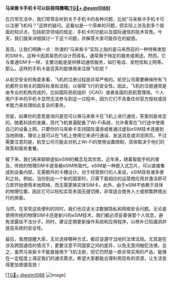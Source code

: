 **马来紫卡手机卡可以註冊飛機嗎[[TG💪+ @esim1088](https://t.me/s/esim1088)]**

在日常生活中，我们常常会听到关于手机卡的各种问题，比如“马来紫卡手机卡可以注册飞机吗？”这样的疑问。这看似是一个简单的问题，但实际上涉及到多个层面的知识点，包括航空领域的规定、手机卡的功能以及国际通信的技术背景。今天，我们就来详细探讨一下这个问题，并解答大家可能存在的疑惑。

首先，让我们明确一点：所谓的“马来紫卡”实际上指的是马来西亚的一种特殊类型的SIM卡。这种卡因其紫色的设计而得名，通常用于特定的服务或用途。然而，它与普通SIM卡一样，主要功能是提供移动通信服务，如打电话、发短信和上网等。那么，这样的手机卡是否真的能够用来注册飞机呢？

从航空安全的角度来看，飞机的注册过程是非常严格的。航空公司需要确保所有飞机都符合相关的国际标准和法规，以保障飞行的安全性。因此，飞机的注册通常是由专业的机构完成的，比如国际民航组织（ICAO）或者各国的民航管理局。个人用户手中的手机卡显然无法参与到这一过程中，因为它们不具备任何官方授权或技术能力来处理如此复杂的事务。

但是，如果你的意思是询问是否可以用马来紫卡在飞机上进行通信，答案则是肯定的。随着科技的发展，现代飞机普遍配备了Wi-Fi系统，允许乘客在飞行途中使用自己的设备上网。只要你的马来紫卡支持国际漫游或者通过虚拟eSIM技术连接到当地网络，理论上就可以在飞机上使用它来进行通话、发送消息或浏览网页。不过需要注意的是，航空公司可能会对机上Wi-Fi的使用设置限制，具体取决于他们的政策和服务套餐。

接下来，我们再来聊聊虚拟eSIM的概念及其优势。近年来，随着智能手机的普及，传统的物理SIM卡逐渐被eSIM所取代。eSIM是一种嵌入式芯片，可以直接集成到设备内部，无需额外的卡槽设计。对于经常旅行的人来说，eSIM具有诸多便利之处。例如，当你到达一个新的国家时，只需下载相应的运营商应用并激活即可立即开始使用本地网络，而无需更换实体SIM卡。此外，由于eSIM不依赖于具体的物理位置，因此它可以轻松实现多国无缝切换，非常适合商务人士或频繁跨境出行的旅客。

当然，在享受这些便利的同时，我们也应该关注数据隐私和网络安全问题。无论是使用传统的物理SIM卡还是新兴的eSIM技术，我们都必须妥善保管个人信息，避免泄露给不法分子。同时，建议定期更新操作系统和应用程序，以修补已知漏洞并提高系统的安全性。

最后，我想提醒大家，无论选择哪种方式，都应该遵守当地的法律法规。尤其是在涉及跨国通信的情况下，更要注意不同国家之间的差异，以免无意间触犯法律。总之，虽然马来紫卡不能直接用于飞机注册，但它仍然是一款非常实用的产品，能够在一定程度上满足我们的通讯需求。希望大家都能合理利用现有的资源，让生活变得更加便捷高效！

[[TG💪+ @esim1088](https://t.me/s/esim1088) ![Image](https://i.postimg.cc/4NQfJmqS/Snipaste-2025-05-13-00-14-12.png)]